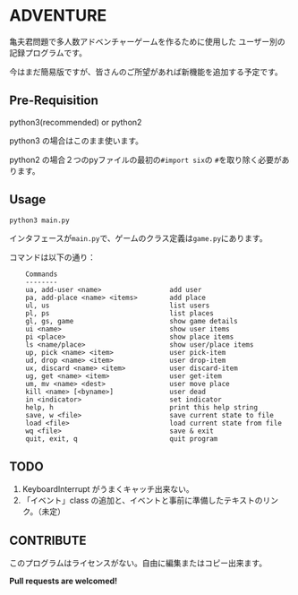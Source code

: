 ADVENTURE
=========
亀夫君問題で多人数アドベンチャーゲームを作るために使用した
ユーザー別の記録プログラムです。

今はまだ簡易版ですが、皆さんのご所望があれば新機能を追加する予定です。

Pre-Requisition
---------------
python3(recommended) or python2

python3 の場合はこのまま使います。

python2 の場合２つのpyファイルの最初の`#import six`の
`#`を取り除く必要があります。

Usage
-----
```bash
python3 main.py
```
インタフェースが`main.py`で、ゲームのクラス定義は`game.py`にあります。

コマンドは以下の通り：
```
    Commands
    --------
    ua, add-user <name>                 add user
    pa, add-place <name> <items>        add place
    ul, us                              list users
    pl, ps                              list places
    gl, gs, game                        show game details
    ui <name>                           show user items
    pi <place>                          show place items
    ls <name/place>                     show user/place items
    up, pick <name> <item>              user pick-item
    ud, drop <name> <item>              user drop-item
    ux, discard <name> <item>           user discard-item
    ug, get <name> <item>               user get-item
    um, mv <name> <dest>                user move place
    kill <name> [<byname>]              user dead
    in <indicator>                      set indicator
    help, h                             print this help string
    save, w <file>                      save current state to file
    load <file>                         load current state from file
    wq <file>                           save & exit
    quit, exit, q                       quit program
```

TODO
----
1. KeyboardInterrupt がうまくキャッチ出来ない。
2. 「イベント」class の追加と、イベントと事前に準備したテキストのリンク。（未定）

CONTRIBUTE
----------
このプログラムはライセンスがない。自由に編集またはコピー出来ます。

**Pull requests are welcomed!**
